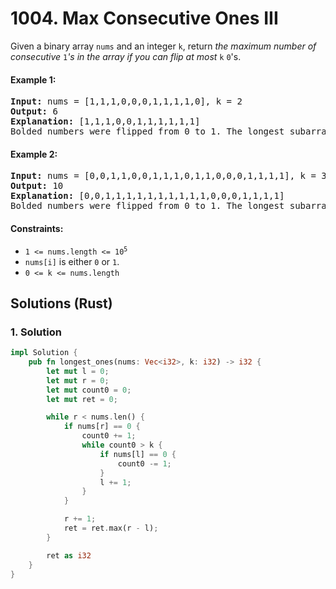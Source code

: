 # 1004. Max Consecutive Ones III
Given a binary array `nums` and an integer `k`, return *the maximum number of consecutive* `1`*'s in the array if you can flip at most* `k` `0`'s.

#### Example 1:
<pre>
<strong>Input:</strong> nums = [1,1,1,0,0,0,1,1,1,1,0], k = 2
<strong>Output:</strong> 6
<strong>Explanation:</strong> [1,1,1,0,0,1,1,1,1,1,1]
Bolded numbers were flipped from 0 to 1. The longest subarray is underlined.
</pre>

#### Example 2:
<pre>
<strong>Input:</strong> nums = [0,0,1,1,0,0,1,1,1,0,1,1,0,0,0,1,1,1,1], k = 3
<strong>Output:</strong> 10
<strong>Explanation:</strong> [0,0,1,1,1,1,1,1,1,1,1,1,0,0,0,1,1,1,1]
Bolded numbers were flipped from 0 to 1. The longest subarray is underlined.
</pre>

#### Constraints:
* <code>1 <= nums.length <= 10<sup>5</sup></code>
* `nums[i]` is either `0` or `1`.
* `0 <= k <= nums.length`

## Solutions (Rust)

### 1. Solution
```Rust
impl Solution {
    pub fn longest_ones(nums: Vec<i32>, k: i32) -> i32 {
        let mut l = 0;
        let mut r = 0;
        let mut count0 = 0;
        let mut ret = 0;

        while r < nums.len() {
            if nums[r] == 0 {
                count0 += 1;
                while count0 > k {
                    if nums[l] == 0 {
                        count0 -= 1;
                    }
                    l += 1;
                }
            }

            r += 1;
            ret = ret.max(r - l);
        }

        ret as i32
    }
}
```
